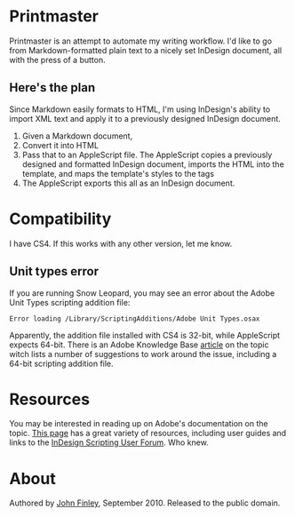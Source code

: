 # Printmaster

Printmaster is an attempt to automate my writing workflow. I'd like to go from Markdown-formatted plain text to a nicely set InDesign document, all with the press of a button.

## Here's the plan

Since Markdown easily formats to HTML, I'm using InDesign's ability to import XML text and apply it to a previously designed InDesign document.

1. Given a Markdown document,
1. Convert it into HTML
1. Pass that to an AppleScript file.
  The AppleScript copies a previously designed and formatted InDesign document, imports the HTML into the template, and maps the template's styles to the tags
1. The AppleScript exports this all as an InDesign document.

# Compatibility

I have CS4. If this works with any other version, let me know.

## Unit types error

If you are running Snow Leopard, you may see an error about the Adobe Unit Types scripting addition file:

    Error loading /Library/ScriptingAdditions/Adobe Unit Types.osax

Apparently, the addition file installed with CS4 is 32-bit, while AppleScript expects 64-bit. There is an Adobe Knowledge Base [article](http://kb2.adobe.com/cps/516/cpsid_51615.html) on the topic witch lists a number of suggestions to work around the issue, including a 64-bit scripting addition file.

# Resources

You may be interested in reading up on Adobe's documentation on the topic. [This page](http://www.adobe.com/products/indesign/scripting/index.html) has a great variety of resources, including user guides and links to the [InDesign Scripting User Forum](http://forums.adobe.com/community/indesign/indesign_scripting). Who knew.

# About

Authored by [John Finley](mailto:jpfinley@gmail.com), September 2010. Released to the public domain.
